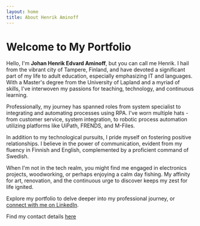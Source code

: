 ```yaml
---
layout: home
title: About Henrik Aminoff
---
```


# Welcome to My Portfolio

Hello, I'm **Johan Henrik Edvard Aminoff**, but you can call me Henrik. I hail from the vibrant city of Tampere, Finland, and have devoted a significant part of my life to adult education, especially emphasizing IT and languages. With a Master's degree from the University of Lapland and a myriad of skills, I've interwoven my passions for teaching, technology, and continuous learning.

Professionally, my journey has spanned roles from system specialist to integrating and automating processes using RPA. I've worn multiple hats - from customer service, system integration, to robotic process automation utilizing platforms like UiPath, FRENDS, and M-Files. 

In addition to my technological pursuits, I pride myself on fostering positive relationships. I believe in the power of communication, evident from my fluency in Finnish and English, complemented by a proficient command of Swedish.

When I'm not in the tech realm, you might find me engaged in electronics projects, woodworking, or perhaps enjoying a calm day fishing. My affinity for art, renovation, and the continuous urge to discover keeps my zest for life ignited.

Explore my portfolio to delve deeper into my professional journey, or [connect with me on LinkedIn](https://www.linkedin.com/in/henrikaminoff).

Find my contact details [here](/contact.md)
